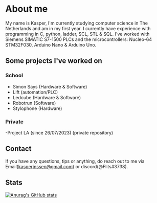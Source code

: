 # About me
My name is Kasper, <!-- might add Twitter & stuff later on -->I'm currently studying computer science in The Netherlands and am in my first year.
I currently have experience with programming in C, python, ladder, SCL, STL & SQL. I've worked with Siemens SIMATIC S7-1500 PLCs and the microcontrollers: Nucleo-64 STM32F030, Arduino Nano & Arduino Uno.


## Some projects I've worked on
### School
- Simon Says (Hardware & Software)
- Lift (automation/PLC)
- Ledcube (Hardware & Software)
- Robotrun (Software)
- Stylophone (Hardware)

### Private
-Project LA (since 26/07/2023) (private repository)
 
<!-- ### Still a WIP -->


## Contact
If you have any questions, tips or anything, do reach out to me via Email(kasperjnssen@gmail.com) or discord(@Flits#3738).


## Stats
[![Anurag's GitHub stats](https://github-readme-stats.vercel.app/api?username=kasper201&show_icons=true&theme=transparent)](https://github.com/anuraghazra/github-readme-stats)
<!--
**kasper201/kasper201** is a ✨ _special_ ✨ repository because its `README.md` (this file) appears on your GitHub profile.

-->
